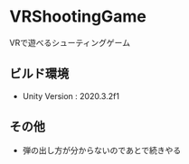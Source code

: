 # VRShootingGame
 VRで遊べるシューティングゲーム

## ビルド環境
- Unity Version : 2020.3.2f1

## その他
- 弾の出し方が分からないのであとで続きやる
